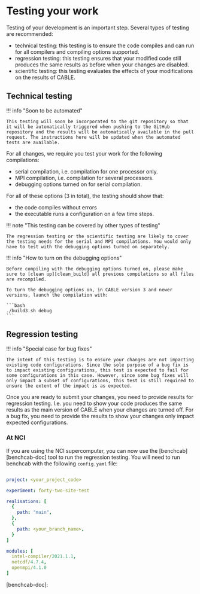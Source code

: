# Testing your work

Testing of your development is an important step. Several types of testing are recommended:

- technical testing: this testing is to ensure the code compiles and can run for all compilers and compiling options supported.
- regression testing: this testing ensures that your modified code still produces the same results as before when your changes are disabled.
- scientific testing: this testing evaluates the effects of your modifications on the results of CABLE.

## Technical testing

!!! info "Soon to be automated"

    This testing will soon be incorporated to the git repository so that it will be automatically triggered when pushing to the GitHub repository and the results will be automatically available in the pull request. The instructions here will be updated when the automated tests are available.

For all changes, we require you test your work for the following compilations:

- serial compilation, i.e. compilation for one processor only.
- MPI compilation, i.e. compilation for several processors.
- debugging options turned on for serial compilation.

For all of these options (3 in total), the testing should show that:

- the code compiles without errors
- the executable runs a configuration on a few time steps.

!!! note "This testing can be covered by other types of testing"

    The regression testing or the scientific testing are likely to cover the testing needs for the serial and MPI compilations. You would only have to test with the debugging options turned on separately.

!!! info "How to turn on the debugging options"

    Before compiling with the debugging options turned on, please make sure to [clean up][clean_build] all previous compilations so all files are recompiled.

    To turn the debugging options on, in CABLE version 3 and newer versions, launch the compilation with:

    ```bash
    ./build3.sh debug
    ``` 

## Regression testing

!!! info "Special case for bug fixes"

    The intent of this testing is to ensure your changes are not impacting existing code configurations. Since the sole purpose of a bug fix is to impact existing configurations, this test is expected to fail for some configurations in this case. However, since some bug fixes will only impact a subset of configurations, this test is still required to ensure the extent of the impact is as expected.

Once you are ready to submit your changes, you need to provide results for regression testing. I.e. you need to show your code produces the same results as the main version of CABLE when your changes are turned off. For a bug fix, you need to provide the results to show your changes only impact expected configurations.

### At NCI

If you are using the NCI supercomputer, you can now use the [benchcab][benchcab-doc] tool to run the regression testing. You will need to run benchcab with the following `config.yaml` file:

```yaml

project: <your_project_code>

experiment: forty-two-site-test

realisations: [
  {
    path: "main",
  },
  {
    path: <your_branch_name>,
  }
]

modules: [
  intel-compiler/2021.1.1,
  netcdf/4.7.4,
  openmpi/4.1.0
]
```

[clean_build]: ../../user_guide/installation/#cleaning-the-build
[benchcab-doc]: 
